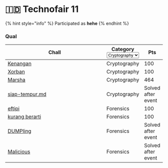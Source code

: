 # 🇮🇩 Technofair 11

{% hint style="info" %}
Participated as **hehe**
{% endhint %}

### Qual

<table><thead><tr><th width="304">Chall</th><th>Category<select><option value="kjlIRVB4fUAN" label="Cryptography" color="blue"></option><option value="W97lyAx1sRxU" label="Forensics" color="blue"></option></select></th><th>Pts</th></tr></thead><tbody><tr><td><a href="kenangan.md">Kenangan</a></td><td><span data-option="kjlIRVB4fUAN">Cryptography</span></td><td>100</td></tr><tr><td><a href="xorban.md">Xorban</a></td><td><span data-option="kjlIRVB4fUAN">Cryptography</span></td><td>100</td></tr><tr><td><a href="marsha.md">Marsha</a></td><td><span data-option="kjlIRVB4fUAN">Cryptography</span></td><td>464</td></tr><tr><td><a data-mention href="siap-tempur.md">siap-tempur.md</a></td><td><span data-option="kjlIRVB4fUAN">Cryptography</span></td><td>Solved after event</td></tr><tr><td><a href="eftipi.md">eftipi</a></td><td><span data-option="W97lyAx1sRxU">Forensics</span></td><td>100</td></tr><tr><td><a href="kurang-berarti.md">kurang berarti</a></td><td><span data-option="W97lyAx1sRxU">Forensics</span></td><td>100</td></tr><tr><td><a href="dumpling.md">DUMPling</a></td><td><span data-option="W97lyAx1sRxU">Forensics</span></td><td>Solved after event</td></tr><tr><td><a href="malicious.md">Malicious</a></td><td><span data-option="W97lyAx1sRxU">Forensics</span></td><td>Solved after event</td></tr></tbody></table>
